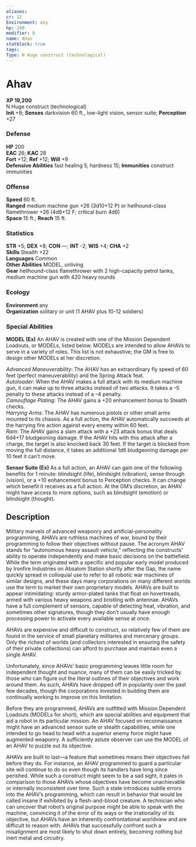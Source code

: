 ```yaml
---
aliases: 
cr: 12
Environment: any 
hp: 200
modifier: 8
name: Ahav
statblock: true
tags: 
Type: N Huge construct (technological)  
---
```


# Ahav

**XP 19,200**  
N Huge construct (technological)  
**Init** +8; **Senses** darkvision 60 ft., low-light vision, sensor suite; **Perception** +27  

### Defense

**HP** 200  
**EAC** 26; **KAC** 28  
**Fort** +12; **Ref** +12; **Will** +9  
**Defensive Abilities** fast healing 5, hardness 15; **Immunities** construct immunities  

### Offense

**Speed** 60 ft.  
**Ranged** medium machine gun +26 (3d10+12 P) or hellhound-class flamethrower +26 (4d6+12 F; critical burn 4d6)  
**Space** 15 ft.; **Reach** 15 ft.

### Statistics

**STR** +5; **DEX** +8; **CON** —; **INT** -2; **WIS** +4; **CHA** +2  
**Skills** Stealth +22  
**Languages** Common  
**Other Abilities** MODEL, unliving  
**Gear** hellhound-class flamethrower with 2 high-capacity petrol tanks, medium machine gun with 420 heavy rounds

### Ecology

**Environment** any  
**Organization** solitary or unit (1 AHAV plus 10-12 soldiers)

### Special Abilities

**MODEL (Ex)** An AHAV is created with one of the Mission Dependent Loadouts, or MODELs, listed below. MODELs are intended to allow AHAVs to serve in a variety of roles. This list is not exhaustive; the GM is free to design other MODELs at her discretion.

_Advanced Maneuverability_: The AHAV has an extraordinary fly speed of 60 feet (perfect maneuverability) and the Spring Attack feat.  
_Autoloader_: When the AHAV makes a full attack with its medium machine gun, it can make up to three attacks instead of two attacks. It takes a –5 penalty to these attacks instead of a –4 penalty.  
_Camouflage Plating_: The AHAV gains a +20 enhancement bonus to Stealth checks.  
_Harrying Arms_: The AHAV has numerous pistols or other small arms mounted to its chassis. As a full action, the AHAV automatically succeeds at the harrying fire action against every enemy within 60 feet.  
_Ram_: The AHAV gains a slam attack with a +23 attack bonus that deals 6d4+17 bludgeoning damage. If the AHAV hits with this attack after a charge, the target is also knocked back 30 feet. If the target is blocked from moving the full distance, it takes an additional 1d6 bludgeoning damage per 10 feet it can’t move.

**Sensor Suite (Ex)** As a full action, an AHAV can gain one of the following benefits for 1 minute: blindsight (life), blindsight (vibration), sense through (vision), or a +10 enhancement bonus to Perception checks. It can change which benefit it receives as a full action. At the GM’s discretion, an AHAV might have access to more options, such as blindsight (emotion) or blindsight (thought).

## Description

Military marvels of advanced weaponry and artificial-personality programming, AHAVs are ruthless machines of war, bound by their programming to follow their objectives without pause. The acronym AHAV stands for “autonomous heavy assault vehicle,” reflecting the constructs’ ability to operate independently and make basic decisions on the battlefield. While the term originated with a specific and popular early model produced by Ironfire Industries on Absalom Station shortly after the Gap, the name quickly spread in colloquial use to refer to all robotic war machines of similar designs, and these days many corporations on many different worlds use the term to market their own proprietary models. AHAVs are built to appear intimidating: sturdy armor-plated tanks that float on hovertreads, armed with various heavy weapons and bristling with antennae. AHAVs have a full complement of sensors, capable of detecting heat, vibration, and sometimes other signatures, though they don’t usually have enough processing power to activate every available sense at once.

AHAVs are expensive and difficult to construct, so relatively few of them are found in the service of small planetary militaries and mercenary groups. Only the richest of worlds (and collectors interested in ensuring the safety of their private collections) can afford to purchase and maintain even a single AHAV.

Unfortunately, since AHAVs’ basic programming leaves little room for independent thought and nuance, many of them can be easily tricked by those who can figure out the literal outlines of their objectives and work around them. As such, AHAVs have dropped off in popularity over the past few decades, though the corporations invested in building them are continually working to improve on this limitation.

Before they are programmed, AHAVs are outfitted with Mission Dependent Loadouts (MODELs for short), which are special abilities and equipment that aid a robot in its particular mission. An AHAV focused on reconnaissance might have an advanced sensor suite or stealth capabilities, while one intended to go head to head with a superior enemy force might have augmented weaponry. A sufficiently astute observer can use the MODEL of an AHAV to puzzle out its objective.

AHAVs are built to last—a feature that sometimes means their objectives fail before they do. For instance, an AHAV programmed to guard a particular site will continue to do so even though its handlers have long since perished. While such a construct might seem to be a sad sight, it pales in comparison to those AHAVs whose objectives have become unachievable or internally inconsistent over time. Such a state introduces subtle errors into the AHAV’s programming, which can result in behavior that would be called insane if exhibited by a flesh-and-blood creature. A technician who can uncover that robot’s original purpose might be able to speak with the machine, convincing it of the error of its ways or the irrationality of its objective, but AHAVs have an inherently confrontational worldview and are difficult to reason with. AHAVs that successfully confront such a misalignment are most likely to shut down entirely, becoming nothing but inert metal and circuitry.
